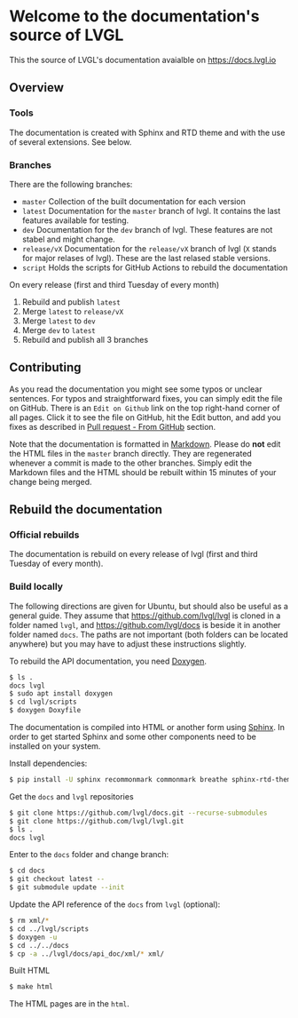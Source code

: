 # Welcome to the documentation's source of LVGL

This the source of LVGL's documentation avaialble on https://docs.lvgl.io

## Overview

### Tools
The documentation is created with Sphinx and RTD theme and with the use of several extensions. See below.

### Branches

There are the following branches:
- `master` Collection of the built documentation for each version
- `latest` Documentation for the `master` branch of lvgl. It contains the last features available for testing.
- `dev` Documentation for the `dev` branch of lvgl. These features are not stabel and might change. 
- `release/vX` Documentation for the `release/vX` branch of lvgl (`X` stands for major relases of lvgl). These are the last relased stable versions.
- `script` Holds the scripts for GitHub Actions to rebuild the documentation

On every release (first and third Tuesday of every month)
1. Rebuild and publish `latest`
2. Merge `latest` to `release/vX`
3. Merge `latest` to `dev`
4. Merge `dev` to `latest`
5. Rebuild and publish all 3 branches

## Contributing

As you read the documentation you might see some typos or unclear sentences. 
For typos and straightforward fixes, you can simply edit the file on GitHub. There is an `Edit on Github` link on the top right-hand corner of all pages.
Click it to see the file on GitHub, hit the Edit button, and add you fixes as described in [Pull request - From GitHub](https://docs.lvgl.io/latest/en/html/contributing/index.html#from-github) section.

Note that the documentation is formatted in [Markdown](https://github.com/adam-p/markdown-here/wiki/Markdown-Cheatsheet).
Please do **not** edit the HTML files in the `master` branch directly. They are regenerated whenever a commit is made to the other branches.
Simply edit the Markdown files and the HTML should be rebuilt within 15 minutes of your change being merged.


## Rebuild the documentation

### Official rebuilds

The documentation is rebuild on every release of lvgl (first and third Tuesday of every month).

### Build locally

The following directions are given for Ubuntu, but should also be useful as a general guide. They assume that https://github.com/lvgl/lvgl is cloned in a folder named `lvgl`, and https://github.com/lvgl/docs is beside it in another folder named `docs`. The paths are not important (both folders can be located anywhere) but you may have to adjust these instructions slightly.

To rebuild the API documentation, you need [Doxygen](http://www.doxygen.nl/).

```sh
$ ls .
docs lvgl
$ sudo apt install doxygen
$ cd lvgl/scripts
$ doxygen Doxyfile
```

The documentation is compiled into HTML or another form using [Sphinx](https://www.sphinx-doc.org). In order to get started Sphinx and some other components need to be installed on your system. 


Install dependencies:
```sh
$ pip install -U sphinx recommonmark commonmark breathe sphinx-rtd-theme sphinx-markdown-tables sphinx-sitemap
```

Get the `docs` and `lvgl` repositories
```sh
$ git clone https://github.com/lvgl/docs.git --recurse-submodules 
$ git clone https://github.com/lvgl/lvgl.git
$ ls .
docs lvgl
```

Enter to the `docs` folder and change branch:
```sh
$ cd docs
$ git checkout latest --
$ git submodule update --init
```

Update the API reference of the `docs` from `lvgl` (optional):
```sh
$ rm xml/*
$ cd ../lvgl/scripts
$ doxygen -u
$ cd ../../docs
$ cp -a ../lvgl/docs/api_doc/xml/* xml/
```

Built HTML
```sh
$ make html
```

The HTML pages are in the `html`.
